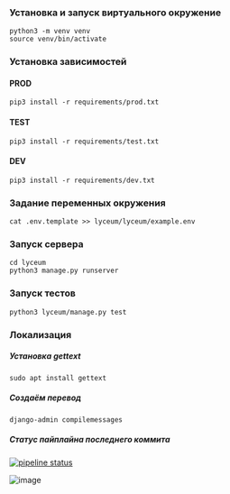 ### Установка и запуск виртуального окружение
```
python3 -m venv venv
source venv/bin/activate
```

### Установка зависимостей

#### PROD
```
pip3 install -r requirements/prod.txt
```
#### TEST
```
pip3 install -r requirements/test.txt
```
#### DEV
```
pip3 install -r requirements/dev.txt
```

### Задание переменных окружения
```
cat .env.template >> lyceum/lyceum/example.env
```

### Запуск сервера
```
cd lyceum
python3 manage.py runserver
```

### Запуск тестов
```
python3 lyceum/manage.py test
```

### Локализация
##### Установка gettext
```
sudo apt install gettext
```
##### Создаём перевод
```
django-admin compilemessages
```

##### Статус пайплайна последнего коммита
[![pipeline status](https://gitlab.crja72.ru/django/2024/autumn/course/students/196470-maxpawgdbs-course-1187/badges/main/pipeline.svg)](https://gitlab.crja72.ru/django/2024/autumn/course/students/196470-maxpawgdbs-course-1187/-/pipelines)

![image](https://gitlab.crja72.ru/django/2024/autumn/course/students/196470-maxpawgdbs-course-1187/-/raw/main/ER.jpg)
